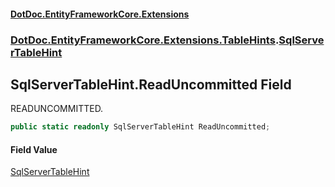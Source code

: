#### [DotDoc\.EntityFrameworkCore\.Extensions](Home.md 'Home')
### [DotDoc\.EntityFrameworkCore\.Extensions\.TableHints](DotDoc.EntityFrameworkCore.Extensions.TableHints.md 'DotDoc\.EntityFrameworkCore\.Extensions\.TableHints').[SqlServerTableHint](SqlServerTableHint.md 'DotDoc\.EntityFrameworkCore\.Extensions\.TableHints\.SqlServerTableHint')

## SqlServerTableHint\.ReadUncommitted Field

READUNCOMMITTED\.

```csharp
public static readonly SqlServerTableHint ReadUncommitted;
```

#### Field Value
[SqlServerTableHint](SqlServerTableHint.md 'DotDoc\.EntityFrameworkCore\.Extensions\.TableHints\.SqlServerTableHint')